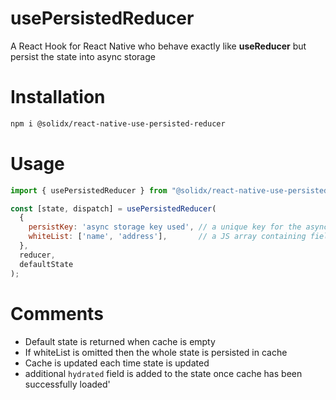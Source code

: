 # usePersistedReducer
A React Hook for React Native who behave exactly like **useReducer** but persist the state into async storage

# Installation

````bash
npm i @solidx/react-native-use-persisted-reducer
````

# Usage

````javascript
import { usePersistedReducer } from "@solidx/react-native-use-persisted-reducer/lib";

const [state, dispatch] = usePersistedReducer(
  {
    persistKey: 'async storage key used', // a unique key for the async storage entry key (Mandatory)
    whiteList: ['name', 'address'],       // a JS array containing fields to persist (Optional) 
  },
  reducer,
  defaultState
);
````

# Comments

* Default state is returned when cache is empty
* If whiteList is omitted then the whole state is persisted in cache
* Cache is updated each time state is updated
* additional `hydrated` field is added to the state once cache has been successfully loaded'


